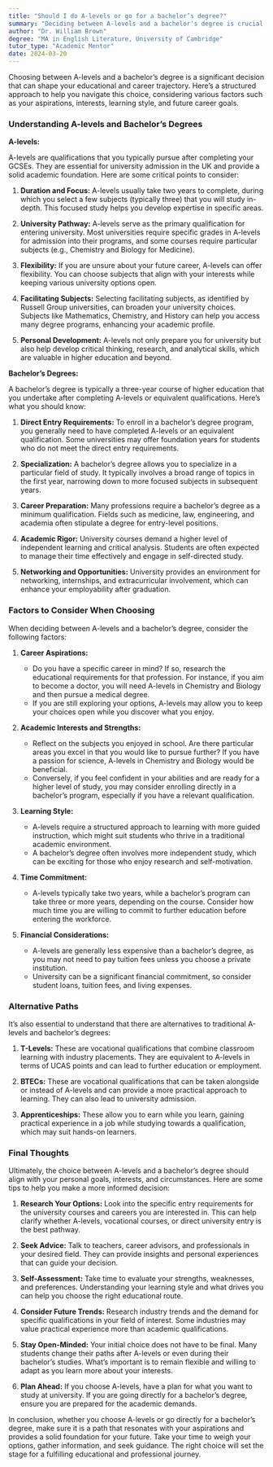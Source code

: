 ```yaml
---
title: "Should I do A-levels or go for a bachelor’s degree?"
summary: "Deciding between A-levels and a bachelor's degree is crucial; consider your career goals, interests, and learning style to make the best choice."
author: "Dr. William Brown"
degree: "MA in English Literature, University of Cambridge"
tutor_type: "Academic Mentor"
date: 2024-03-20
---
```


Choosing between A-levels and a bachelor’s degree is a significant decision that can shape your educational and career trajectory. Here’s a structured approach to help you navigate this choice, considering various factors such as your aspirations, interests, learning style, and future career goals. 

### Understanding A-levels and Bachelor’s Degrees

**A-levels:** 

A-levels are qualifications that you typically pursue after completing your GCSEs. They are essential for university admission in the UK and provide a solid academic foundation. Here are some critical points to consider:

1. **Duration and Focus:** A-levels usually take two years to complete, during which you select a few subjects (typically three) that you will study in-depth. This focused study helps you develop expertise in specific areas.

2. **University Pathway:** A-levels serve as the primary qualification for entering university. Most universities require specific grades in A-levels for admission into their programs, and some courses require particular subjects (e.g., Chemistry and Biology for Medicine).

3. **Flexibility:** If you are unsure about your future career, A-levels can offer flexibility. You can choose subjects that align with your interests while keeping various university options open.

4. **Facilitating Subjects:** Selecting facilitating subjects, as identified by Russell Group universities, can broaden your university choices. Subjects like Mathematics, Chemistry, and History can help you access many degree programs, enhancing your academic profile.

5. **Personal Development:** A-levels not only prepare you for university but also help develop critical thinking, research, and analytical skills, which are valuable in higher education and beyond.

**Bachelor’s Degrees:**

A bachelor’s degree is typically a three-year course of higher education that you undertake after completing A-levels or equivalent qualifications. Here’s what you should know:

1. **Direct Entry Requirements:** To enroll in a bachelor’s degree program, you generally need to have completed A-levels or an equivalent qualification. Some universities may offer foundation years for students who do not meet the direct entry requirements.

2. **Specialization:** A bachelor’s degree allows you to specialize in a particular field of study. It typically involves a broad range of topics in the first year, narrowing down to more focused subjects in subsequent years.

3. **Career Preparation:** Many professions require a bachelor’s degree as a minimum qualification. Fields such as medicine, law, engineering, and academia often stipulate a degree for entry-level positions.

4. **Academic Rigor:** University courses demand a higher level of independent learning and critical analysis. Students are often expected to manage their time effectively and engage in self-directed study.

5. **Networking and Opportunities:** University provides an environment for networking, internships, and extracurricular involvement, which can enhance your employability after graduation.

### Factors to Consider When Choosing

When deciding between A-levels and a bachelor’s degree, consider the following factors:

1. **Career Aspirations:**
    - Do you have a specific career in mind? If so, research the educational requirements for that profession. For instance, if you aim to become a doctor, you will need A-levels in Chemistry and Biology and then pursue a medical degree.
    - If you are still exploring your options, A-levels may allow you to keep your choices open while you discover what you enjoy.

2. **Academic Interests and Strengths:**
    - Reflect on the subjects you enjoyed in school. Are there particular areas you excel in that you would like to pursue further? If you have a passion for science, A-levels in Chemistry and Biology would be beneficial.
    - Conversely, if you feel confident in your abilities and are ready for a higher level of study, you may consider enrolling directly in a bachelor’s program, especially if you have a relevant qualification.

3. **Learning Style:**
    - A-levels require a structured approach to learning with more guided instruction, which might suit students who thrive in a traditional academic environment.
    - A bachelor’s degree often involves more independent study, which can be exciting for those who enjoy research and self-motivation.

4. **Time Commitment:**
    - A-levels typically take two years, while a bachelor’s program can take three or more years, depending on the course. Consider how much time you are willing to commit to further education before entering the workforce.

5. **Financial Considerations:**
    - A-levels are generally less expensive than a bachelor’s degree, as you may not need to pay tuition fees unless you choose a private institution.
    - University can be a significant financial commitment, so consider student loans, tuition fees, and living expenses. 

### Alternative Paths

It’s also essential to understand that there are alternatives to traditional A-levels and bachelor’s degrees:

1. **T-Levels:** These are vocational qualifications that combine classroom learning with industry placements. They are equivalent to A-levels in terms of UCAS points and can lead to further education or employment.

2. **BTECs:** These are vocational qualifications that can be taken alongside or instead of A-levels and can provide a more practical approach to learning. They can also lead to university admission.

3. **Apprenticeships:** These allow you to earn while you learn, gaining practical experience in a job while studying towards a qualification, which may suit hands-on learners.

### Final Thoughts

Ultimately, the choice between A-levels and a bachelor’s degree should align with your personal goals, interests, and circumstances. Here are some tips to help you make a more informed decision:

1. **Research Your Options:** Look into the specific entry requirements for the university courses and careers you are interested in. This can help clarify whether A-levels, vocational courses, or direct university entry is the best pathway.

2. **Seek Advice:** Talk to teachers, career advisors, and professionals in your desired field. They can provide insights and personal experiences that can guide your decision.

3. **Self-Assessment:** Take time to evaluate your strengths, weaknesses, and preferences. Understanding your learning style and what drives you can help you choose the right educational route.

4. **Consider Future Trends:** Research industry trends and the demand for specific qualifications in your field of interest. Some industries may value practical experience more than academic qualifications.

5. **Stay Open-Minded:** Your initial choice does not have to be final. Many students change their paths after A-levels or even during their bachelor’s studies. What’s important is to remain flexible and willing to adapt as you learn more about your interests.

6. **Plan Ahead:** If you choose A-levels, have a plan for what you want to study at university. If you are going directly for a bachelor’s degree, ensure you are prepared for the academic demands.

In conclusion, whether you choose A-levels or go directly for a bachelor’s degree, make sure it is a path that resonates with your aspirations and provides a solid foundation for your future. Take your time to weigh your options, gather information, and seek guidance. The right choice will set the stage for a fulfilling educational and professional journey.
    